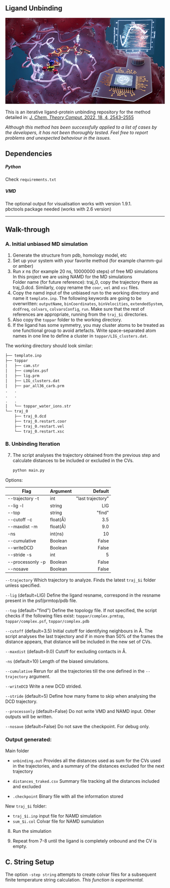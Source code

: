 Ligand Unbinding
--------------------
![cover](banner.jpeg)

This is an iterative ligand-protein unbinding repository
for the method detailed in:
[*J. Chem. Theory Comput.* 2022, 18, 4, 2543–2555](https://pubs.acs.org/doi/full/10.1021/acs.jctc.1c00924)

*Although this method has been successfully applied to a
list of cases by the developers, it has not been thoroughly
tested. Feel free to report problems and unexpected behaviour
in the issues.*

## Dependencies

##### Python
Check `requirements.txt` 

##### VMD
The optional output for visualisation works with version 1.9.1.  
pbctools package needed (works with 2.6 version)  

---

## Walk-through

### A. Initial unbiased MD simulation
1. Generate the structure from pdb, homology model, etc  
2. Set up your system with your favorite method (for example charmm-gui or amber)
3. Run *x* ns (for example 20 ns, 10000000 steps) of free MD simulations  
In this project we are using NAMD for the MD simulations  
Folder name (for future reference): traj_0, copy the trajectory
there as traj_0.dcd. Similarly, copy rename the `coor`, `vel` and `xsc` files.
4. Copy the namd input of the unbiased run to the working directory and name it `template.inp`.
The following keywords are going to be overwritten: `outputName`, `binCoordinates`, `binVelocities`,
`extendedSystem`, `dcdfreq`, `colvars`, `colvarsConfig`, `run`.
Make sure that the rest of references are appropriate, running from the `traj_$i`
directories.
5. Also copy the `toppar` folder to the working directory.
6. If the ligand has some symmetry, you may cluster atoms to be treated as one
functional group to avoid artefacts. Write space-separated atom names in one line
to define a cluster in `toppar/LIG_clusters.dat`.

The working directory should look similar:
```
├── template.inp
├── toppar
│   ├── cam.str
│   ├── complex.psf
│   ├── lig.prm
│   ├── LIG_clusters.dat
│   ├── par_all36_carb.prm
.   .
.   .
.   .
│   └── toppar_water_ions.str
└── traj_0
    ├── traj_0.dcd
    ├── traj_0.restart.coor
    ├── traj_0.restart.vel
    └── traj_0.restart.xsc
```

### B. Unbinding Iteration

7. The script analyses the trajectory obtained from the previous step and calculate distances
to be included or excluded in the CVs.
    ```bash
    python main.py
    ``` 
Options:

| Flag             | Argument  |           Default |
|------------------|:----------|------------------:|
| --trajectory  -t | int       | "last trajectory" |
| --lig         -l | string    |               LIG |
| --top            | string    |            "find" |
| --cutoff      -c | float(Å)  |               3.5 |
| --maxdist     -m | float(Å)  |               9.0 |
| -ns              | int(ns)   |                10 |
| --cumulative     | Boolean   |             False |
| --writeDCD       | Boolean   |             False |
| --stride      -s | int       |                 5 |
| --processonly -p | Boolean   |             False |
| --nosave         | Boolean   |             False |

`--trajectory`
Which trajectory to analyze. Finds the latest `traj_$i` folder unless specified.

`--lig` (default=LIG)
Define the ligand resname, correspond in the resname present in the psf/prmtop/pdb file.

`--top` (default="find")
Define the topology file. If not specified, the script checks if the following files exist:
`toppar/complex.prmtop`, `toppar/complex.psf`, `toppar/complex.pdb`

`--cutoff` (default=3.5)
Initial cutoff for identifying neighbours in Å. The script analyses the last trajectory and
if in more than 50% of the frames the distance appears, that distance will be included in
the new set of CVs.

`--maxdist` (default=9.0)
Cutoff for excluding contacts in Å.

`-ns` (default=10)
Length of the biased simulations.

`--cumulative` 
Rerun for all the trajectories till the one defined in the `--trajectory` argument.

`--writeDCD`
Write a new DCD strided.

`--stride` (default=5)
Define how many frame to skip when analysing the DCD trajectory.

`--processonly` (default=False)
Do not write VMD and NAMD input. Other outputs will be written.

`--nosave` (default=False)
Do not save the checkpoint. For debug only.

### Output generated:
Main folder
- `unbinding.out`
    Provides all the distances used as sum for the CVs used in the trajectories, and a summary
    of the distances excluded for the next trajectory
    
- `distances_traked.csv`
    Summary file tracking all the distances included and excluded

- `.checkpoint`
    Binary file with all the information stored
    
New `traj_$i` folder:
- `traj_$i.inp` input file for NAMD simulation
- `sum_$i.col` Colvar file for NAMD sumulation  
 
8. Run the simulation
  
9. Repeat from 7-8 until the ligand is completely onbound and the CV is empty.  

## C. String Setup

The option `-step string` attempts to create colvar files
for a subsequent finite temperature string calculation.
*This function is experimental.*
